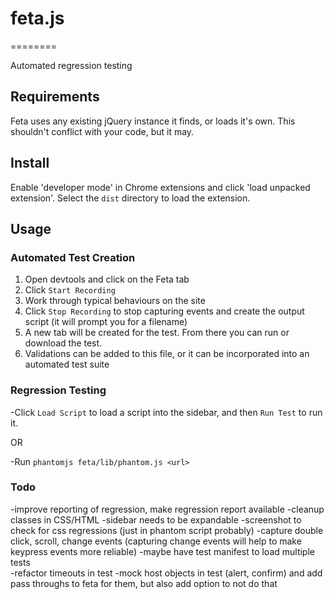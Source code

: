 # feta.js
========

Automated regression testing

## Requirements

Feta uses any existing jQuery instance it finds, or loads it's own.  This shouldn't conflict with your code, but it may.


## Install

Enable 'developer mode' in Chrome extensions and click 'load unpacked extension'.  Select the `dist` directory to load the extension.


## Usage

### Automated Test Creation

1. Open devtools and click on the Feta tab
2. Click `Start Recording`
3. Work through typical behaviours on the site
4. Click `Stop Recording` to stop capturing events and create the output script (it will prompt you for a filename)
5. A new tab will be created for the test.  From there you can run or download the test.
6. Validations can be added to this file, or it can be incorporated into an automated test suite


### Regression Testing

-Click `Load Script` to load a script into the sidebar, and then `Run Test` to run it.

OR

-Run `phantomjs feta/lib/phantom.js <url>`


### Todo
 
-improve reporting of regression, make regression report available
-cleanup classes in CSS/HTML
-sidebar needs to be expandable
-screenshot to check for css regressions (just in phantom script probably)
-capture double click, scroll, change events (capturing change events will help to make keypress events more reliable)
-maybe have test manifest to load multiple tests  
-refactor timeouts in test
-mock host objects in test (alert, confirm) and add pass throughs to feta for them, but also add option to not do that


